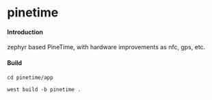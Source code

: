 # pinetime

#### Introduction
zephyr based PineTime, with hardware improvements as nfc, gps, etc.

#### Build
```
cd pinetime/app

west build -b pinetime .
```
